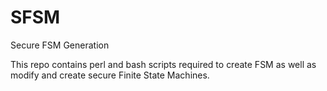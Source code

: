 # SFSM
Secure FSM Generation

This repo contains perl and bash scripts required to create FSM as well as modify and create secure Finite State Machines.
